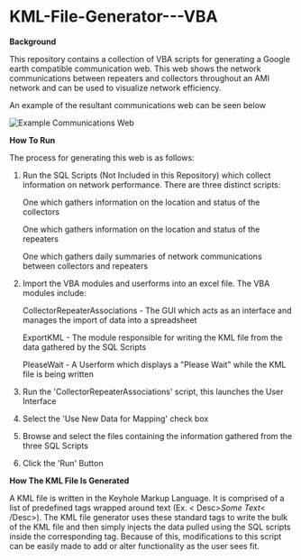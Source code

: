 # KML-File-Generator---VBA

**Background**

This repository contains a collection of VBA scripts for generating a Google earth compatible communication web. 
This web shows the network communications between repeaters and collectors throughout an AMI network and can be used to 
visualize network efficiency.

An example of the resultant communications web can be seen below

![Example Communications Web](/images/logo.png)


**How To Run**

The process for generating this web is as follows:

  1) Run the SQL Scripts (Not Included in this Repository) which collect information on network performance. There are three distinct scripts:
  
      One which gathers information on the location and status of the collectors
      
      One which gathers information on the location and status of the repeaters 
      
      One which gathers daily summaries of network communications between collectors and repeaters
      
  2) Import the VBA modules and userforms into an excel file. The VBA modules include:
  
      CollectorRepeaterAssociations - The GUI which acts as an interface and manages the import of data into a spreadsheet
      
      ExportKML - The module responsible for writing the KML file from the data gathered by the SQL Scripts
      
      PleaseWait - A Userform which displays a "Please Wait" while the KML file is being written
      
  3) Run the 'CollectorRepeaterAssociations' script, this launches the User Interface
  
  4) Select the 'Use New Data for Mapping' check box
  
  5) Browse and select the files containing the information gathered from the three SQL Scripts
  
  6) Click the 'Run' Button

**How The KML File Is Generated**

A KML file is written in the Keyhole Markup Language. It is comprised of a list of predefined tags wrapped around text (Ex. < Desc>*Some Text*< /Desc>). The KML file generator uses these standard tags to write the bulk of the KML file and then simply injects the data pulled using the SQL scripts inside the corresponding tag. Because of this, modifications to this script can be easily made to add or alter functionality as the user sees fit.
